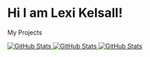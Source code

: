 # Hi I am Lexi Kelsall!

My Projects

<a href="[https://github.com/SpiderwebProtech/WebInfoTech-DiabetesAtHome">
      <img src="https://github-readme-stats.vercel.app/api/pin/?username=SpiderwebProtech&repo=WebInfoTech-DiabetesAtHome" alt="GitHub Stats" />
    </a>

<a href="https://github.com/IT-Project-Dream-Team/it-project-frontend">
      <img src="https://github-readme-stats.vercel.app/api/pin/?username=IT-Project-Dream-Team&repo=it-project-frontend" alt="GitHub Stats" />
    </a>

<a href="https://github.com/IT-Project-Dream-Team/it-project-backend">
      <img src="https://github-readme-stats.vercel.app/api/pin/?username=IT-Project-Dream-Team&repo=it-project-backend" alt="GitHub Stats" />
    </a>
    
